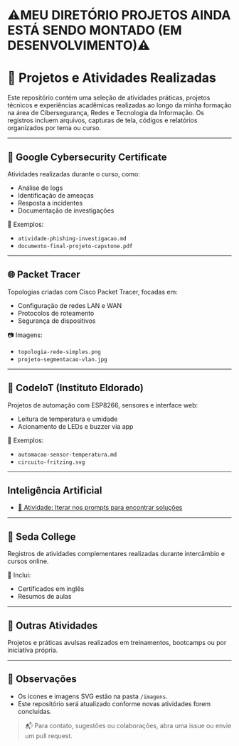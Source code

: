 # ⚠️MEU DIRETÓRIO PROJETOS AINDA ESTÁ SENDO MONTADO (EM DESENVOLVIMENTO)⚠️

# 📁 Projetos e Atividades Realizadas

Este repositório contém uma seleção de atividades práticas, projetos técnicos e experiências acadêmicas realizadas ao longo da minha formação na área de Cibersegurança, Redes e Tecnologia da Informação. Os registros incluem arquivos, capturas de tela, códigos e relatórios organizados por tema ou curso.

---

## 🔐 Google Cybersecurity Certificate
Atividades realizadas durante o curso, como:
- Análise de logs
- Identificação de ameaças
- Resposta a incidentes
- Documentação de investigações

📄 Exemplos:
- `atividade-phishing-investigacao.md`
- `documento-final-projeto-capstone.pdf`

---

## 🌐 Packet Tracer
Topologias criadas com Cisco Packet Tracer, focadas em:
- Configuração de redes LAN e WAN
- Protocolos de roteamento
- Segurança de dispositivos

📷 Imagens:
- `topologia-rede-simples.png`
- `projeto-segmentacao-vlan.jpg`

---

## 🤖 CodeIoT (Instituto Eldorado)
Projetos de automação com ESP8266, sensores e interface web:
- Leitura de temperatura e umidade
- Acionamento de LEDs e buzzer via app

📄 Exemplos:
- `automacao-sensor-temperatura.md`
- `circuito-fritzing.svg`

---

## Inteligência Artificial

- [🧠 Atividade: Iterar nos prompts para encontrar soluções](https://github.com/JoshuaPortfolioXL/Projetos-e-Atividades-Realizadas/tree/main/agendamento-curso-ia)

---

## 🏫 Seda College
Registros de atividades complementares realizadas durante intercâmbio e cursos online.

📄 Inclui:
- Certificados em inglês
- Resumos de aulas

---

## 🧩 Outras Atividades
Projetos e práticas avulsas realizados em treinamentos, bootcamps ou por iniciativa própria.

---

## 📌 Observações
- Os ícones e imagens SVG estão na pasta `/imagens`.
- Este repositório será atualizado conforme novas atividades forem concluídas.

> 📬 Para contato, sugestões ou colaborações, abra uma issue ou envie um pull request.
